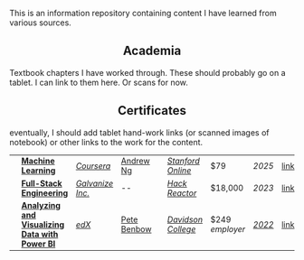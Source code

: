 This is an information repository containing content I have learned from various sources.

<h2 align="center"> Academia </h2>

Textbook chapters I have worked through. These should probably go on a tablet. I can link to them here. Or scans for now.

<h2 align="center"> Certificates </h2>

eventually, I should add tablet hand-work links (or scanned images of notebook) or other links to the work for the content.

<table>
  <tbody>
    <!-- Add more rows as needed -->
    <tr>
      <td><img src="assets/coursera.jpg"/></td>
      <td><strong><a href="https://www.coursera.org/learn/machine-learning">Machine Learning</a></strong></td>
      <td><em><a href="https://www.coursera.org/">Coursera</a></em></td>
      <td><a href="https://www.google.com/search?q=Andrew+Ng">Andrew Ng</td>
      <td><img src="assets/sf_online.jpg"/></td>
      <td><em><a href="https://online.stanford.edu/">Stanford Online</a></em></td>
      <td>$79</td>
      <td><em>2025</em></td>
      <td><a href="">link</a></td>
    </tr>
    <tr>
      <td><img src="assets/galvanize.jpg" width="50"/></td>
      <td><strong><a href="https://www.hackreactor.com/online-coding-bootcamp/part-time-coding-bootcamp/">Full-Stack Engineering</a></strong></td>
      <td><em><a href="https://www.galvanize.com/">Galvanize Inc.</a></em></td>
      <td>--</td>
      <td><img src="assets/hr.jpg"/></td>
      <td><em><a href="https://www.hackreactor.com/">Hack Reactor</a></em></td>
      <td>$18,000</td>
      <td><em>2023</em></td>
      <td><a href="">link</a></td>
    </tr>
    <tr>
      <td><img src="assets/edx.jpg"/></td>
      <td><strong><a href="https://www.edx.org/learn/power-bi/davidson-college-analyzing-and-visualizing-data-with-power-bi">Analyzing and Visualizing Data with Power BI</a></strong></td>
      <td><em><a href="https://www.edx.org/">edX</a></em></td>
      <td><a href="https://www.google.com/search?q=Pete+Benbow">Pete Benbow</a></td>
      <td><img src="assets/dc.jpg"/></td>
      <td><em><a href="https://www.edx.org/school/davidsonx">Davidson College</a></em></td>
      <td>$249 <em>employer</em></td>
      <td><em><a href="https://courses.edx.org/certificates/53dcad8f94a145cba4f35fd78d526aff">2022</a></em></td>
      <td><a href="">link</a></td>
    </tr>
  </tbody>
</table>
